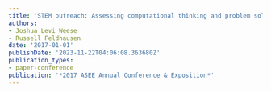 ```yaml
---
title: 'STEM outreach: Assessing computational thinking and problem solving'
authors:
- Joshua Levi Weese
- Russell Feldhausen
date: '2017-01-01'
publishDate: '2023-11-22T04:06:08.363680Z'
publication_types:
- paper-conference
publication: '*2017 ASEE Annual Conference & Exposition*'
---
```

